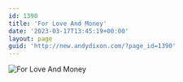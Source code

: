 ```yaml
---
id: 1390
title: 'For Love And Money'
date: '2023-03-17T13:45:19+00:00'
layout: page
guid: 'http://new.andydixon.com/?page_id=1390'
---
```


![For Love And Money](https://i0.wp.com/assets.g8x2.ldn.idrivee2-23.com/posters/For%20Love%20And%20Money%2001.jpg?w=1200&ssl=1 "For Love And Money")
